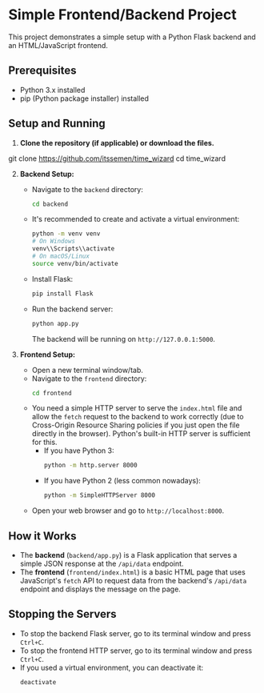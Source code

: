 # Simple Frontend/Backend Project

This project demonstrates a simple setup with a Python Flask backend and an HTML/JavaScript frontend.

## Prerequisites

- Python 3.x installed
- pip (Python package installer) installed

## Setup and Running

1.  **Clone the repository (if applicable) or download the files.**

git clone https://github.com/itssemen/time_wizard
cd time_wizard

2.  **Backend Setup:**
    *   Navigate to the `backend` directory:
        ```bash
        cd backend
        ```
    *   It's recommended to create and activate a virtual environment:
        ```bash
        python -m venv venv
        # On Windows
        venv\\Scripts\\activate
        # On macOS/Linux
        source venv/bin/activate
        ```
    *   Install Flask:
        ```bash
        pip install Flask
        ```
    *   Run the backend server:
        ```bash
        python app.py
        ```
        The backend will be running on `http://127.0.0.1:5000`.

3.  **Frontend Setup:**
    *   Open a new terminal window/tab.
    *   Navigate to the `frontend` directory:
        ```bash
        cd frontend
        ```
    *   You need a simple HTTP server to serve the `index.html` file and allow the `fetch` request to the backend to work correctly (due to Cross-Origin Resource Sharing policies if you just open the file directly in the browser). Python's built-in HTTP server is sufficient for this.
        *   If you have Python 3:
            ```bash
            python -m http.server 8000
            ```
        *   If you have Python 2 (less common nowadays):
            ```bash
            python -m SimpleHTTPServer 8000
            ```
    *   Open your web browser and go to `http://localhost:8000`.

## How it Works

*   The **backend** (`backend/app.py`) is a Flask application that serves a simple JSON response at the `/api/data` endpoint.
*   The **frontend** (`frontend/index.html`) is a basic HTML page that uses JavaScript's `fetch` API to request data from the backend's `/api/data` endpoint and displays the message on the page.

## Stopping the Servers

*   To stop the backend Flask server, go to its terminal window and press `Ctrl+C`.
*   To stop the frontend HTTP server, go to its terminal window and press `Ctrl+C`.
*   If you used a virtual environment, you can deactivate it:
    ```bash
    deactivate
    ```
